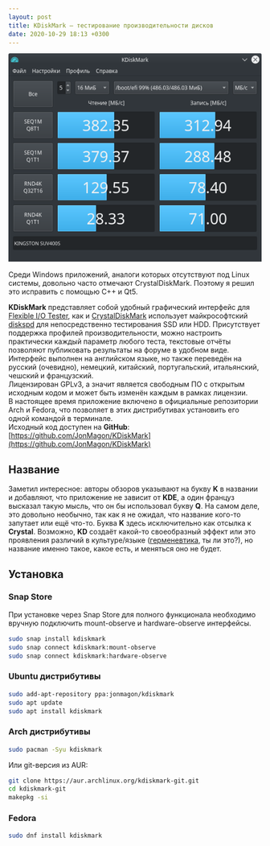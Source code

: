 ```yaml
---
layout: post
title: KDiskMark — тестирование производительности дисков
date: 2020-10-29 18:13 +0300
---
```


<style type="text/css">.post-content img {
    filter: unset!important;
}</style>

![Главное окно приложения](/assets/img/Screenshot_20201029_183104.png)

<!--summary.start-->
Среди Windows приложений, аналоги которых отсутствуют под Linux системы, довольно часто отмечают CrystalDiskMark. Поэтому я решил это исправить с помощью C++ и Qt5.
<!--summary.end-->

**KDiskMark** представляет собой удобный графический интерфейс для [Flexible I/O Tester](https://github.com/axboe/fio), как и [CrystalDiskMark](https://crystalmark.info/en/software/crystaldiskmark/) использует майкрософтский [diskspd](https://github.com/microsoft/diskspd) для непосредственно тестирования SSD или HDD. Присутствует поддержка профилей производительности, можно настроить практически каждый параметр любого теста, текстовые отчёты позволяют публиковать результаты на форуме в удобном виде.  
Интерфейс выполнен на английском языке, но также переведён на русский (очевидно), немецкий, китайский, португальский, итальянский, чешский и французский.  
Лицензирован GPLv3, а значит является свободным ПО с открытым исходным кодом и может быть изменён каждым в рамках лицензии.  
В настоящее время приложение включено в официальные репозитории Arch и Fedora, что позволяет в этих дистрибутивах установить его одной командой в терминале.  
Исходный код доступен на <i class="fab fa-github"></i> **GitHub**: [https://github.com/JonMagon/KDiskMark](https://github.com/JonMagon/KDiskMark)

## Название
Заметил интересное: авторы обзоров указывают на букву **K** в названии и добавляют, что приложение не зависит от **KDE**, а один француз высказал такую мысль, что он бы использовал букву **Q**. На самом деле, это довольно необычно, так как я не ожидал, что название кого-то запутает или ещё что-то. Буква **K** здесь исключительно как отсылка к **Crystal**. Возможно, **KD** создаёт какой-то своеобразный эффект или это проявления различий в культуре/языке ([герменевтика](https://ru.wikipedia.org/wiki/Герменевтика), ты ли это?), но название именно такое, какое есть, и меняться оно не будет.

## Установка
### Snap Store
При установке через Snap Store для полного функционала необходимо вручную подключить mount-observe и hardware-observe интерфейсы.
```bash
sudo snap install kdiskmark
sudo snap connect kdiskmark:mount-observe
sudo snap connect kdiskmark:hardware-observe
````

### Ubuntu дистрибутивы
```bash
sudo add-apt-repository ppa:jonmagon/kdiskmark
sudo apt update
sudo apt install kdiskmark
```

### Arch дистрибутивы
```bash
sudo pacman -Syu kdiskmark
```

Или git-версия из AUR:
```bash
git clone https://aur.archlinux.org/kdiskmark-git.git
cd kdiskmark-git
makepkg -si
```

### Fedora
```bash
sudo dnf install kdiskmark
```
